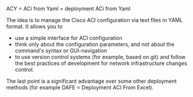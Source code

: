ACY = ACi from Yaml = deployment ACi from Yaml

The idea is to manage the Cisco ACI configuration via text files in YAML format. It allows you to
- use a simple interface for ACI configuration
- think only about the configuration parameters, and not about the command's syntax or GUI-navigation
- to use version control systems (for example, based on git) and follow the best practices of development for network infrastructure changes control.

The last point is a significant advantage over some other deployment methods (for example DAFE = Deployment ACI From Excel).
